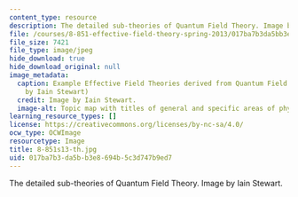 ```yaml
---
content_type: resource
description: The detailed sub-theories of Quantum Field Theory. Image by Iain Stewart.
file: /courses/8-851-effective-field-theory-spring-2013/017ba7b3da5bb3e8694b5c3d747b9ed7_8-851s13-th.jpg
file_size: 7421
file_type: image/jpeg
hide_download: true
hide_download_original: null
image_metadata:
  caption: Example Effective Field Theories derived from Quantum Field Theory. (Image
    by Iain Stewart)
  credit: Image by Iain Stewart.
  image-alt: Topic map with titles of general and specific areas of physics.
learning_resource_types: []
license: https://creativecommons.org/licenses/by-nc-sa/4.0/
ocw_type: OCWImage
resourcetype: Image
title: 8-851s13-th.jpg
uid: 017ba7b3-da5b-b3e8-694b-5c3d747b9ed7
---
```

The detailed sub-theories of Quantum Field Theory. Image by Iain Stewart.